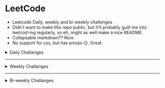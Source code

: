 # LeetCode 

- Leetcode Daily, weekly and bi-weekly challenges 
- Didn't want to make this repo public, but it'll probably guilt me into leetcod-ing regularly, so eh, might as well make a nice README.
- Collapsable markdown?? Nice.
- No support for css, but has emojis :expressionless:. Great. 

<!-------------- Daily challanges  ------------>

<details>
<summary>Daily Challanges </summary>

# Daily Challange 2021

*
   <details>
   <summary>Feb 2021 </summary>

   ## February 2021

   *
      <details>
      <summary> Feb 1: Number of 1 Bits</summary>

      ### 191. Number of 1 Bits
      
      A function that takes an unsigned integer and returns the number of '1' bits it has (also known as the Hamming weight).

      Click [here](https://leetcode.com/problems/number-of-1-bits/) for more details

      </details>

   *
      <details>
      <summary> Feb 2: Trimming a binary tree</summary>

      ### 669. Trimming a binary tree 

      Given the `root` of a binary search tree and the lowest and highest boundaries as `low` and `high`, trim the tree so that all its elements lies in `[low, high]`. Trimming the tree should not change the relative structure of the elements that will remain in the tree (i.e., any node's descendant should remain a descendant). It can be proven that there is a unique answer.

      Click [here](https://leetcode.com/problems/trim-a-binary-search-tree/) for more details

      </details>

   *
      <details>
      <summary> Feb 3: Linked List Cycle</summary>

      ### 141. Linked List Cycle

      Given `head`, the head of a linked list, determine if the linked list has a cycle in it.

      There is a cycle in a linked list if there is some node in the list that can be reached again by continuously following the `next` pointer. Internally, `pos` is used to denote the index of the node that tail's `next` pointer is connected to. **Note that `pos` is not passed as a parameter**.

      Click [here](https://leetcode.com/problems/linked-list-cycle/) for more details

      </details>

   *
      <details>
      <summary> Feb 4: Longest Harmonious Subsequence</summary>

      ### 594. Longest Harmonious Subsequence
      We define a harmonious array as an array where the difference between its maximum value and its minimum value is **exactly** 1.

      Given an integer array `nums`, return the *length of its longest harmonious subsequence among all its possible subsequences*.

      A **subsequence** of array is a sequence that can be derived from the array by deleting some or no elements without changing the order of the remaining elements.

      Click [here](https://leetcode.com/problems/longest-harmonious-subsequence/) for more details

      </details>
      
   *
      <details>
      <summary> Feb 5. Simplify Path</summary>

      ### 71. Simplify Path
      Given a string `path`, which is an **absolute path** (starting with a slash `'/'`) to a file or directory in a Unix-style file system, convert it to the simplified **canonical path**.

      - `'.'` : current directory 
      - `'..'`: refers to the directory up a level
      - `'//'`: treated as a single slash '/'
      - `'...'`: any other format of periods are treated as file/directory names.

      *Return the simplified **canonical path**.*

      Click [here](https://leetcode.com/problems/simplify-path/) for more details

      </details>

   *
      <details>
      <summary> Feb 6: Binary Tree Right Side View</summary>

      ### 199. Binary Tree Right Side View

      Given a binary tree, imagine yourself standing on the right side of it, return the values of the nodes you can see ordered from top to bottom.

      Click [here](https://leetcode.com/problems/binary-tree-right-side-view/) for more details

      </details>
      
   *
      <details>
      <summary> Feb 7: Peeking Iterator</summary>

      ### 284. Peeking Iterator 

      Given an Iterator class interface with methods: `next()` and `hasNext()`, design and implement a PeekingIterator that support the `peek()` operation -- it essentially peek() at the element that will be returned by the next call to next().

      Click [here](https://leetcode.com/problems/peeking-iterator/) for more details

      </details>

   *
      <details>
      <summary> Feb 8: Shortest Distance to a Character </summary>

      ### 821. Shortest Distance to a Character

      Given a string `s` and a character `c` that occurs in `s`, return an *array of integers answer* where `answer.length == s.length` and `answer[i]` is the shortest distance from `s[i]` to the character `c` in `s`.

      Click [here](https://leetcode.com/problems/shortest-distance-to-a-character/) for more details

      </details>

   *
      <details>
      <summary> Feb 9: Convert BST to Greater Tree</summary>

      ### 1038. Convert BST to Greater Tree
            
      Given the `root` of a Binary Search Tree (BST), convert it to a Greater Tree such that every key of the original BST is changed to the original key plus sum of all keys greater than the original key in BST.

      Click [here](https://leetcode.com/problems/binary-search-tree-to-greater-sum-tree/) for more details

      </details>

   *
      <details>
      <summary> Feb 10: Copy List with Random Pointer</summary>

      ### 138. Copy List with Random Pointer

      A linked list of length `n` is given such that each node contains an additional random pointer, which could point to any node in the list, or `null`.

      Construct a deep copy of the list. The deep copy should consist of exactly `n` brand new nodes, where each new node has its value set to the value of its corresponding original node. Both the `next` and `random` pointer of the new nodes should point to new nodes in the copied list such that the pointers in the original list and copied list represent the same list state. **None of the pointers in the new list should point to nodes in the original list**.
      

      Click [here](https://leetcode.com/problems/copy-list-with-random-pointer/) for more details

      </details>

   *
      <details>
      <summary> Feb 11: Valid Anagram</summary>

      ### 242. Valid Anagram

      Given two strings s and t , write a function to determine if t is an anagram of s.

      Click [here](https://leetcode.com/problems/valid-anagram/) for more details

      </details>

   *
      <details>
      <summary> Feb 12: Number of Steps to Reduce a Number to Zero</summary>

      ### 1342. Number of Steps to Reduce a Number to Zero
      
      Given a non-negative integer num, return the number of steps to reduce it to zero. If the current number is even, you have to divide it by 2, otherwise, you have to subtract 1 from it.

      Click [here](https://leetcode.com/problems/number-of-steps-to-reduce-a-number-to-zero/) for more details

      </details>

   *
      <details>
      <summary> Feb 13: Shortest Path in Binary Matrix</summary>

      ### 1091. Shortest Path in Binary Matrix
      
      In an N by N square grid, each cell is either empty (0) or blocked (1). Return the length of the shortest such clear path from top-left to bottom-right.  If such a path does not exist, return -1.

      Click [here](https://leetcode.com/problems/shortest-path-in-binary-matrix/) for more details

      </details>

   *
      <details>
      <summary> Feb 14: Is Graph Bipartite?</summary>

      ### 785. Is Graph Bipartite?
      
      There is an undirected graph with `n` nodes, where each node is numbered between `0` and `n - 1`.
      Return `true` if and only if it is *bipartite*.

      Click [here](https://leetcode.com/problems/is-graph-bipartite/) for more details

      </details>

   *
      <details>
      <summary> Feb 15: The K Weakest Rows in a Matrix</summary>

      ### 1337. The K Weakest Rows in a Matrix

      Given a `m * n` matrix `mat` of ones (representing soldiers) and zeros (representing civilians), return the indexes of the `k` weakest rows in the matrix ordered from the weakest to the strongest.

      Click [here](https://leetcode.com/problems/the-k-weakest-rows-in-a-matrix/) for more details

      </details>

   *
      <details>
      <summary> Feb 16: Letter Case Permutation</summary>

      ### 784. Letter Case Permutation

      Given a string S, we can transform every letter individually to be lowercase or uppercase to create another string.

      Return a list of all possible strings we could create. 

      Click [here](https://leetcode.com/problems/letter-case-permutation/) for more details

      </details>

   *
      <details>
      <summary> Feb 17: Container With Most Water</summary>

      ### 11. Container With Most Water

      Given n non-negative integers `a1, a2, ..., an` , where each represents a point at coordinate `(i, ai)`. `n` vertical lines are drawn such that the two endpoints of the line `i` is at `(i, ai)` and `(i, 0)`. Find two lines, which, together with the x-axis forms a container, such that the container contains the most water.

      Click [here](https://leetcode.com/problems/container-with-most-water/) for more details

      </details>

   *
      <details>
      <summary> Feb 18: Arithmetic Slices</summary>

      ### 413. Arithmetic Slices
      
      A sequence of numbers is called arithmetic if it consists of at least three elements and if the difference between any two consecutive elements is the same.

      Click [here](https://leetcode.com/problems/arithmetic-slices/) for more details

      </details>

   *
      <details>
      <summary> Feb 19: Minimum Remove to Make Valid Parentheses</summary>

      ### 1249. Minimum Remove to Make Valid Parentheses

      Given a string s of `'('` , `')'` and lowercase English characters. 

      Your task is to remove the minimum number of parentheses ( `'('` or `')'`, in any positions ) so that the resulting parentheses string is valid and return **any** valid string.

      Click [here](https://leetcode.com/problems/minimum-remove-to-make-valid-parentheses/) for more details

      </details>

   </details>

</details>

---

<!-------------- Weekly challanges  ------------>

<details>
<summary>Weekly Challanges</summary>

# Weekly Challenges

*
   <details>
   <summary>Weekly Contest 227</summary>

   ## Weekly Contest 227

   *
      <details>
      <summary>Check if Array Is Sorted and Rotated (3 points)</summary>

      ### 1752. Check if Array Is Sorted and Rotated

      Given an array `nums`, return `true` if the array was originally sorted in non-decreasing order, then rotated some number of positions (including zero). Otherwise, return `false`.

      There may be **duplicates** in the original array.

      Note: An array `A` rotated by `x` positions results in an array `B` of the same length such that `A[i] == B[(i+x) % A.length]`, where % is the modulo operation.

      Click [here](https://leetcode.com/problems/check-if-array-is-sorted-and-rotated/) for more details

      </details>

   *
      <details>
      <summary>Maximum Score From Removing Stones (4 points)</summary>

      ### 1753. Maximum Score From Removing Stones

      **Time limit exceeded**

      You are playing a solitaire game with three piles of stones of sizes `a`, `b`, and 'c' respectively. Each turn you choose two different non-empty piles, take one stone from each, and add 1 point to your score. The game stops when there are fewer than two non-empty piles (meaning there are no more available moves).

      Given three integers `a`, `b`, and `c`, return the maximum score you can get.

      Click [here](https://leetcode.com/problems/maximum-score-from-removing-stones/) for more details

      </details>

   *
      <details>
      <summary>Largest Merge Of Two Strings (5 points)</summary>

      ### 1754. Largest Merge Of Two Strings

      **Didnt do**

      Click [here](https://leetcode.com/problems/largest-merge-of-two-strings/) for more details

      </details>

   *
      <details>
      <summary>Closest Subsequence Sum (6 points)</summary>

      ### 1755. Closest Subsequence Sum

      **Didnt do**

      You are given an integer array `nums` and an integer `goal`.

      You want to choose a subsequence of `nums` such that the sum of its elements is the closest possible to `goal`. That is, if the `sum` of the subsequence's elements is sum, then you want to minimize the absolute difference `abs(sum - goal)`.

      Return the minimum possible value of `abs(sum - goal)`.


      Click [here](https://leetcode.com/contest/weekly-contest-227/problems/closest-subsequence-sum/) for more details

      </details>

   </details>

*
   <details>
   <summary>Weekly Contest 228</summary>

   ## Weekly Contest 228

   *
      <details>
      <summary>Minimum Changes To Make Alternating Binary String</summary>

      ### 1758. Minimum Changes To Make Alternating Binary String

      Click [here](https://leetcode.com/contest/weekly-contest-228/problems/minimum-changes-to-make-alternating-binary-string/) for more details

      </details>

   *
      <details>
      <summary>Count Number of Homogenous Substrings</summary>

      ### 1759. Count Number of Homogenous Substrings

      **Didnt do**

      Click [here](https://leetcode.com/contest/weekly-contest-228/problems/count-number-of-homogenous-substrings/) for more details

      </details>

   *
      <details>
      <summary>Minimum Limit of Balls in a Bag</summary>

      ### 1760. Minimum Limit of Balls in a Bag

      **Didnt do**

      Click [here](https://leetcode.com/contest/weekly-contest-228/problems/minimum-limit-of-balls-in-a-bag/) for more details

      </details>

   *
      <details>
      <summary>Minimum Degree of a Connected Trio in a Graph5</summary>

      ### 1761. Minimum Degree of a Connected Trio in a Graph5 

      **Didnt do**

      Click [here](https://leetcode.com/contest/weekly-contest-228/problems/minimum-degree-of-a-connected-trio-in-a-graph/) for more details

      </details>

   </details>
   
</details>

---

<!-------------- Bi weekly challanges  ------------>

<details>
<summary>Bi-weekly Challanges </summary>

# Bi-weekly Challanges 

*
   <details>
   <summary>Bi-weekly Contest 45</summary>

   ## Bi-weekly Contest 45

   *
      <details>
      <summary>Sum of Unique Elements (3 points)</summary>

      ### 1748. Sum of Unique Elements

      You are given an integer array `nums`. The unique elements of an array are the elements that appear exactly once in the array.

      Return the sum of all the unique elements of `nums`.

      Click [here](https://leetcode.com/problems/sum-of-unique-elements/) for more details

      </details>

   *
      <details>
      <summary> Maximum Absolute Sum of Any Subarray (4 points)</summary>

      ### 1749. Maximum Absolute Sum of Any Subarray

      **Time limit exceeded**  

      You are given an integer array `nums`. The absolute sum of a subarray `[numsl, numsl+1, ..., numsr-1, numsr]` is `abs(numsl + numsl+1 + ... + numsr-1 + numsr)`.

      Return the maximum absolute sum of any (possibly empty) subarray of `nums`.
      
      Click [here](https://leetcode.com/problems/maximum-absolute-sum-of-any-subarray/) for more details

      </details>

   *
      <details>
      <summary>Minimum Length of String After Deleting Similar Ends (4 points)</summary>

      ### 1750. Minimum Length of String After Deleting Similar Ends

      Given a string s consisting only of characters `'a'`, `'b'`, and `'c'`. You are asked to apply the following algorithm on the string any number of times:

      - Pick a **non-empty** prefix from the string `s` where all the characters in the prefix are equal.
      - Pick a **non-empty** suffix from the string `s` where all the characters in this suffix are equal.
      - The prefix and the suffix should not intersect at any index.
      - The characters from the prefix and suffix must be the same.
      - Delete both the prefix and the suffix.
      
      Return the minimum length of s after performing the above operation any number of times (possibly zero times).

      Click [here](https://leetcode.com/problems/minimum-length-of-string-after-deleting-similar-ends/) for more details

      </details>

   *
      <details>
      <summary>Maximum Number of Events That Can Be Attended II (6 points)</summary>

      ### 1751. Maximum Number of Events That Can Be Attended II

      **Didnt do**

      You are given an array of `events` where `events[i] = [startDayi, endDayi, valuei]`. The ith event starts at startDayi and ends at endDayi, and if you attend this event, you will receive a value of valuei. You are also given an integer `k` which represents the maximum number of events you can attend.

      You can only attend one event at a time. If you choose to attend an event, you must attend the entire event. Note that the end day is inclusive: that is, you cannot attend two events where one of them starts and the other ends on the same day.

      Return the maximum sum of values that you can receive by attending events.

      Click [here](https://leetcode.com/problems/maximum-number-of-events-that-can-be-attended-ii/) for more details

      </details>

   </details>

</details>